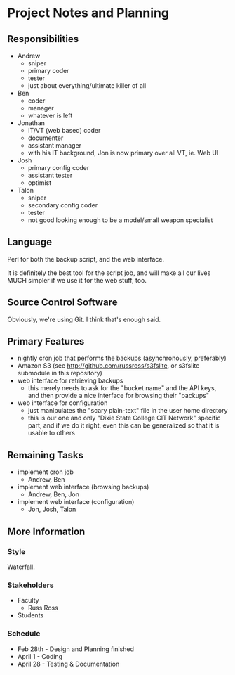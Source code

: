 # Project Notes and Planning

## Responsibilities

* Andrew
	* sniper
	* primary coder
	* tester
	* just about everything/ultimate killer of all
* Ben
	* coder
	* manager
	* whatever is left
* Jonathan
	* IT/VT (web based) coder
	* documenter
	* assistant manager
	* with his IT background, Jon is now primary over all VT, ie. Web UI
* Josh
	* primary config coder
	* assistant tester
	* optimist
* Talon
	* sniper
	* secondary config coder
	* tester
	* not good looking enough to be a model/small weapon specialist

## Language

Perl for both the backup script, and the web interface.

It is definitely the best tool for the script job, and will make all our lives MUCH simpler if we use it for the web stuff, too.

## Source Control Software

Obviously, we're using Git.  I think that's enough said.

## Primary Features

* nightly cron job that performs the backups (asynchronously, preferably)
* Amazon S3 (see <http://github.com/russross/s3fslite>, or s3fslite submodule in this repository)
* web interface for retrieving backups
	* this merely needs to ask for the "bucket name" and the API keys, and then provide a nice interface for browsing their "backups"
* web interface for configuration
	* just manipulates the "scary plain-text" file in the user home directory
	* this is our one and only "Dixie State College CIT Network" specific part, and if we do it right, even this can be generalized so that it is usable to others

## Remaining Tasks

* implement cron job
	* Andrew, Ben
* implement web interface (browsing backups)
	* Andrew, Ben, Jon
* implement web interface (configuration)
	* Jon, Josh, Talon

## More Information

### Style

Waterfall.

### Stakeholders

* Faculty
	* Russ Ross
* Students

### Schedule

* Feb 28th - Design and Planning finished
* April 1 - Coding
* April 28 - Testing &amp; Documentation

